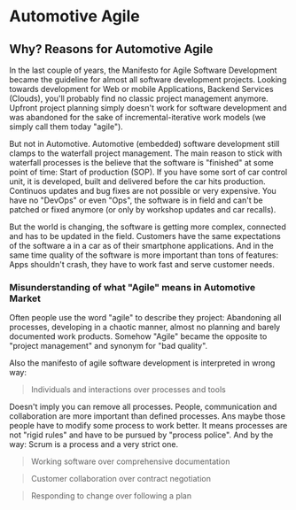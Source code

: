 # Automotive Agile

## Why? Reasons for Automotive Agile

In the last couple of years, the Manifesto for Agile Software Development became the guideline for almost all software development projects. Looking towards development for Web or mobile Applications, Backend Services (Clouds), you'll probably find no classic project management anymore. Upfront project planning simply doesn't work for software development and was abandoned for the sake of incremental-iterative work models (we simply call them today "agile").

But not in Automotive. Automotive (embedded) software development still clamps to the waterfall project management. The main reason to stick with waterfall processes is the believe that the software is "finished" at some point of time: Start of production (SOP). If you have some sort of car control unit, it is developed, built and delivered before the car hits production. Continuos updates and bug fixes are not possible or very expensive. You have no "DevOps" or even "Ops", the software is in field and can't be patched or fixed anymore (or only by workshop updates and car recalls).

But the world is changing, the software is getting more complex, connected and has to be updated in the field. Customers have the same expectations of the software a in a car as of their smartphone applications. And in the same time quality of the software is more important than tons of features: Apps shouldn't crash, they have to work fast and serve  customer needs. 

### Misunderstanding of what "Agile" means in Automotive Market

Often people use the word "agile" to describe they project: Abandoning all processes, developing in a chaotic manner, almost no planning and barely documented work products. Somehow "Agile" became the opposite to "project management" and synonym for "bad quality".

Also the manifesto of agile software development is interpreted in wrong way:

> Individuals and interactions over processes and tools

Doesn't imply you can remove all processes. People, communication and collaboration are more important than defined processes. Ans maybe those people have to modify some process to work better. It means processes are not "rigid rules" and have to be pursued by "process police". And by the way: Scrum is a process and a very strict one.

> Working software over comprehensive documentation

> Customer collaboration over contract negotiation

> Responding to change over following a plan
